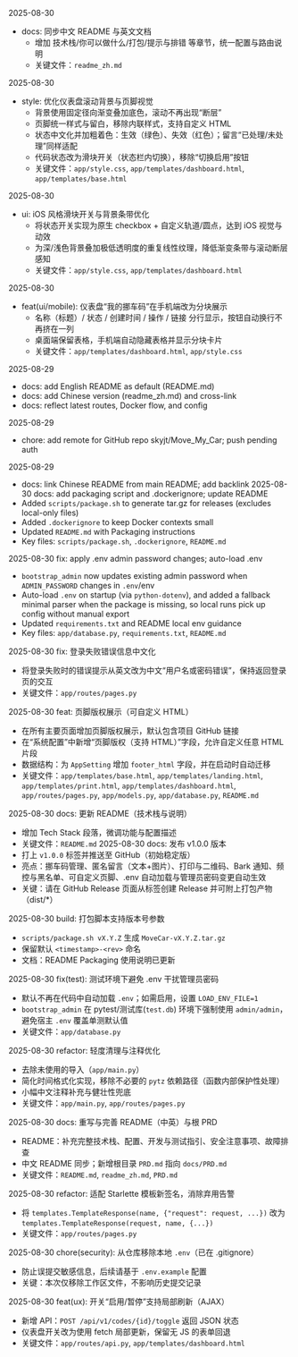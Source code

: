 2025-08-30
- docs: 同步中文 README 与英文文档
  - 增加 技术栈/你可以做什么/打包/提示与排错 等章节，统一配置与路由说明
  - 关键文件：`readme_zh.md`

2025-08-30
- style: 优化仪表盘滚动背景与页脚视觉
  - 背景使用固定径向渐变叠加底色，滚动不再出现“断层”
  - 页脚统一样式与留白，移除内联样式，支持自定义 HTML
  - 状态中文化并加粗着色：生效（绿色）、失效（红色）；留言“已处理/未处理”同样适配
  - 代码状态改为滑块开关（状态栏内切换），移除“切换启用”按钮
  - 关键文件：`app/style.css`, `app/templates/dashboard.html`, `app/templates/base.html`

2025-08-30
- ui: iOS 风格滑块开关与背景条带优化
  - 将状态开关实现为原生 checkbox + 自定义轨道/圆点，达到 iOS 视觉与动效
  - 为深/浅色背景叠加极低透明度的重复线性纹理，降低渐变条带与滚动断层感知
  - 关键文件：`app/style.css`, `app/templates/dashboard.html`

2025-08-30
- feat(ui/mobile): 仪表盘“我的挪车码”在手机端改为分块展示
  - 名称（标题）/ 状态 / 创建时间 / 操作 / 链接 分行显示，按钮自动换行不再挤在一列
  - 桌面端保留表格，手机端自动隐藏表格并显示分块卡片
  - 关键文件：`app/templates/dashboard.html`, `app/style.css`

2025-08-29
- docs: add English README as default (README.md)
- docs: add Chinese version (readme_zh.md) and cross-link
- docs: reflect latest routes, Docker flow, and config

2025-08-29
- chore: add remote for GitHub repo skyjt/Move_My_Car; push pending auth

2025-08-29
- docs: link Chinese README from main README; add backlink
2025-08-30 docs: add packaging script and .dockerignore; update README
- Added `scripts/package.sh` to generate tar.gz for releases (excludes local-only files)
- Added `.dockerignore` to keep Docker contexts small
- Updated `README.md` with Packaging instructions
- Key files: `scripts/package.sh`, `.dockerignore`, `README.md`

2025-08-30 fix: apply .env admin password changes; auto-load .env
- `bootstrap_admin` now updates existing admin password when `ADMIN_PASSWORD` changes in `.env`/env
- Auto-load `.env` on startup (via `python-dotenv`), and added a fallback minimal parser when the package is missing, so local runs pick up config without manual export
- Updated `requirements.txt` and README local env guidance
- Key files: `app/database.py`, `requirements.txt`, `README.md`

2025-08-30 fix: 登录失败错误信息中文化
- 将登录失败时的错误提示从英文改为中文“用户名或密码错误”，保持返回登录页的交互
- 关键文件：`app/routes/pages.py`

2025-08-30 feat: 页脚版权展示（可自定义 HTML）
- 在所有主要页面增加页脚版权展示，默认包含项目 GitHub 链接
- 在“系统配置”中新增“页脚版权（支持 HTML）”字段，允许自定义任意 HTML 片段
- 数据结构：为 `AppSetting` 增加 `footer_html` 字段，并在启动时自动迁移
- 关键文件：`app/templates/base.html`, `app/templates/landing.html`, `app/templates/print.html`, `app/templates/dashboard.html`, `app/routes/pages.py`, `app/models.py`, `app/database.py`, `README.md`

2025-08-30 docs: 更新 README（技术栈与说明）
- 增加 Tech Stack 段落，微调功能与配置描述
- 关键文件：`README.md`
2025-08-30 docs: 发布 v1.0.0 版本
- 打上 `v1.0.0` 标签并推送至 GitHub（初始稳定版）
- 亮点：挪车码管理、匿名留言（文本+图片）、打印与二维码、Bark 通知、频控与黑名单、可自定义页脚、.env 自动加载与管理员密码变更自动生效
- 关键：请在 GitHub Release 页面从标签创建 Release 并可附上打包产物（dist/*）

2025-08-30 build: 打包脚本支持版本号参数
- `scripts/package.sh vX.Y.Z` 生成 `MoveCar-vX.Y.Z.tar.gz`
- 保留默认 `<timestamp>-<rev>` 命名
- 文档：README Packaging 使用说明已更新

2025-08-30 fix(test): 测试环境下避免 .env 干扰管理员密码
- 默认不再在代码中自动加载 `.env`；如需启用，设置 `LOAD_ENV_FILE=1`
- `bootstrap_admin` 在 pytest/测试库(`test.db`) 环境下强制使用 `admin/admin`，避免宿主 `.env` 覆盖单测默认值
- 关键文件：`app/database.py`

2025-08-30 refactor: 轻度清理与注释优化
- 去除未使用的导入（`app/main.py`）
- 简化时间格式化实现，移除不必要的 `pytz` 依赖路径（函数内部保护性处理）
- 小幅中文注释补充与健壮性兜底
- 关键文件：`app/main.py`, `app/routes/pages.py`

2025-08-30 docs: 重写与完善 README（中英）与根 PRD
- README：补充完整技术栈、配置、开发与测试指引、安全注意事项、故障排查
- 中文 README 同步；新增根目录 `PRD.md` 指向 `docs/PRD.md`
- 关键文件：`README.md`, `readme_zh.md`, `PRD.md`

2025-08-30 refactor: 适配 Starlette 模板新签名，消除弃用告警
- 将 `templates.TemplateResponse(name, {"request": request, ...})` 改为 `templates.TemplateResponse(request, name, {...})`
- 关键文件：`app/routes/pages.py`

2025-08-30 chore(security): 从仓库移除本地 `.env`（已在 .gitignore）
- 防止误提交敏感信息，后续请基于 `.env.example` 配置
- 关键：本次仅移除工作区文件，不影响历史提交记录

2025-08-30 feat(ux): 开关“启用/暂停”支持局部刷新（AJAX）
- 新增 API：`POST /api/v1/codes/{id}/toggle` 返回 JSON 状态
- 仪表盘开关改为使用 fetch 局部更新，保留无 JS 的表单回退
- 关键文件：`app/routes/api.py`, `app/templates/dashboard.html`
